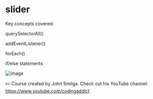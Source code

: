 # slider

Key concepts covered:

querySelectorAll()

addEventListener()

forEach()

if/else statements

![image](https://user-images.githubusercontent.com/33463623/165851456-2943bbf3-51e8-46b7-bd75-a9fbcb039b59.png)

✏️ Course created by John Smilga. Check out his YouTube channel: https://www.youtube.com/codingaddict
